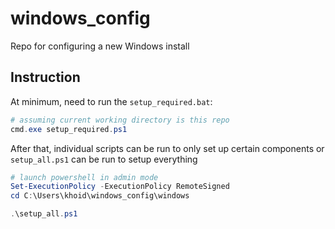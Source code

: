# windows_config

Repo for configuring a new Windows install

## Instruction

At minimum, need to run the `setup_required.bat`:

```Powershell
# assuming current working directory is this repo
cmd.exe setup_required.ps1
```

After that, individual scripts can be run to only set up certain components or `setup_all.ps1` can be run to setup everything

```PowerShell
# launch powershell in admin mode
Set-ExecutionPolicy -ExecutionPolicy RemoteSigned
cd C:\Users\khoid\windows_config\windows

.\setup_all.ps1
```
